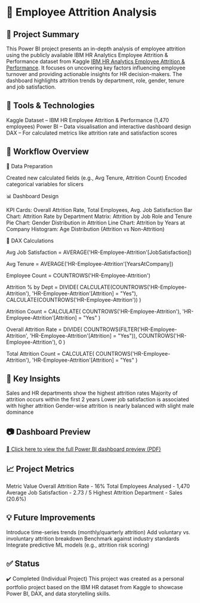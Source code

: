 # 👤 Employee Attrition Analysis


## 🎯 Project Summary

This Power BI project presents an in-depth analysis of employee attrition using the publicly available IBM HR Analytics Employee Attrition & Performance dataset from Kaggle [IBM HR Analytics Employee Attrition & Performance](https://www.kaggle.com/datasets/pavansubhasht/ibm-hr-analytics-attrition-dataset). It focuses on uncovering key factors influencing employee turnover and providing actionable insights for HR decision-makers. The dashboard highlights attrition trends by department, role, gender, tenure and job satisfaction.


## 🔧 Tools & Technologies

Kaggle Dataset – IBM HR Employee Attrition & Performance (1,470 employees)
Power BI – Data visualisation and interactive dashboard design
DAX – For calculated metrics like attrition rate and satisfaction scores


## 🚀 Workflow Overview

📂 Data Preparation

Created new calculated fields (e.g., Avg Tenure, Attrition Count)
Encoded categorical variables for slicers

📊 Dashboard Design

KPI Cards: Overall Attrition Rate, Total Employees, Avg. Job Satisfaction
Bar Chart: Attrition Rate by Department
Matrix: Attrition by Job Role and Tenure
Pie Chart: Gender Distribution in Attrition
Line Chart: Attrition by Years at Company
Histogram: Age Distribution (Attrition vs Non-Attrition)

📐 DAX Calculations

Avg Job Satisfaction = AVERAGE('HR-Employee-Attrition'[JobSatisfaction])

Avg Tenure = AVERAGE('HR-Employee-Attrition'[YearsAtCompany])

Employee Count = COUNTROWS('HR-Employee-Attrition')

Attrition % by Dept = 
DIVIDE(
    CALCULATE(COUNTROWS('HR-Employee-Attrition'), 'HR-Employee-Attrition'[Attrition] = "Yes"),
    CALCULATE(COUNTROWS('HR-Employee-Attrition'))
)

Attrition Count = 
CALCULATE(
    COUNTROWS('HR-Employee-Attrition'),
    'HR-Employee-Attrition'[Attrition] = "Yes"
)

Overall Attrition Rate = 
DIVIDE(
    COUNTROWS(FILTER('HR-Employee-Attrition', 'HR-Employee-Attrition'[Attrition] = "Yes")),
    COUNTROWS('HR-Employee-Attrition'),
    0
)

Total Attrition Count = 
CALCULATE(
    COUNTROWS('HR-Employee-Attrition'),
    'HR-Employee-Attrition'[Attrition] = "Yes"
)


## 🧠 Key Insights

Sales and HR departments show the highest attrition rates
Majority of attrition occurs within the first 2 years
Lower job satisfaction is associated with higher attrition
Gender-wise attrition is nearly balanced with slight male dominance


## 📷 Dashboard Preview

[🔗 Click here to view the full Power BI dashboard preview (PDF)]([dashboard/dashboard_preview.pdf](https://github.com/SebnemKeles/Employee-Attrition-Analysis/blob/main/HR%20Employee%20Attrition.pdf))


## 📈 Project Metrics

Metric	Value
Overall Attrition Rate - 16%
Total Employees Analysed - 1,470
Average Job Satisfaction - 2.73 / 5
Highest Attrition Department - Sales (20.6%)


## 💡 Future Improvements

Introduce time-series trends (monthly/quarterly attrition)
Add voluntary vs. involuntary attrition breakdown
Benchmark against industry standards
Integrate predictive ML models (e.g., attrition risk scoring)


## ✅ Status
✔️ Completed (Individual Project)
This project was created as a personal portfolio project based on the IBM HR dataset from Kaggle to showcase Power BI, DAX, and data storytelling skills.

